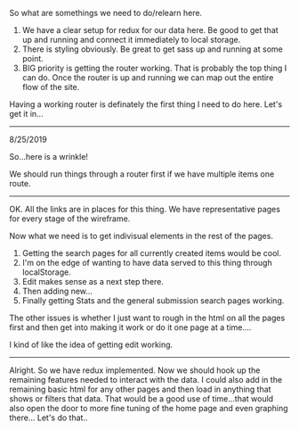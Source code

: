 So what are somethings we need to do/relearn here.
1) We have a clear setup for redux for our data here. Be good to get that up and running and connect it immediately to local storage.
2) There is styling obviously. Be great to get sass up and running at some point.
3) BIG priority is getting the router working. That is probably the top thing I can do. Once the router is up and running we can map out the entire flow of the site.

Having a working router is definately the first thing I need to do here. Let's get it in...

_______________________________
8/25/2019

So...here is a wrinkle!

We should run things through a router first if we have multiple items one route. 

_______________________________

OK. All the links are in places for this thing. We have representative pages for every stage of the wireframe.

Now what we need is to get indivisual elements in the rest of the pages.
1) Getting the search pages for all currently created items would be cool.
2) I'm on the edge of wanting to have data served to this thing through localStorage.
3) Edit makes sense as a next step there.
4) Then adding new...
5) Finally getting Stats and the general submission search pages working.

The other issues is whether I just want to rough in the html on all the pages first and then get into making it work or do it one page at a time....

I kind of like the idea of getting edit working.

_______________________________

Alright. So we have redux implemented.
Now we should hook up the remaining features needed to interact with the data.
I could also add in the remaining basic html for any other pages and then load in anything that shows or filters that data.
That would be a good use of time...that would also open the door to more fine tuning of the home page and even graphing there...
Let's do that..